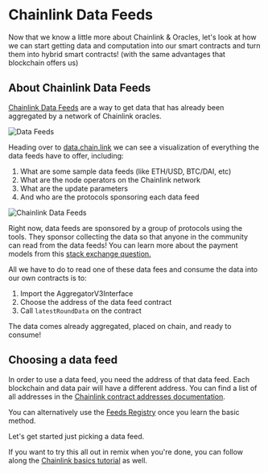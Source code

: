 # Chainlink Data Feeds

Now that we know a little more about Chainlink & Oracles, let's look at how we can start getting data and computation into our smart contracts and turn them into hybrid smart contracts! (with the same advantages that blockchain offers us)

## About Chainlink Data Feeds

[Chainlink Data Feeds](https://docs.chain.link/docs/using-chainlink-reference-contracts/) are a way to get data that has already been aggregated by a network of Chainlink oracles. 

![Data Feeds](https://res.cloudinary.com/divzjiip8/image/upload/c_scale,w_800/v1634683013/chainlink/chainlink_feeds.png)

Heading over to [data.chain.link](https://data.chain.link/) we can see a visualization of everything the data feeds have to offer, including:

1. What are some sample data feeds (like ETH/USD, BTC/DAI, etc)
2. What are the node operators on the Chainlink network
3. What are the update parameters
4. And who are the protocols sponsoring each data feed


![Chainlink Data Feeds](https://res.cloudinary.com/divzjiip8/image/upload/c_scale,w_800/v1634683013/chainlink/data_chain_link.png)

Right now, data feeds are sponsored by a group of protocols using the tools. They sponsor collecting the data so that anyone in the community can read from the data feeds! You can learn more about the payment models from this [stack exchange question.](https://ethereum.stackexchange.com/questions/87473/is-chainlinks-price-reference-data-free-to-consume)

All we have to do to read one of these data fees and consume the data into our own contracts is to:

1. Import the AggregatorV3Interface
2. Choose the address of the data feed contract
3. Call `latestRoundData` on the contract

The data comes already aggregated, placed on chain, and ready to consume!

## Choosing a data feed

In order to use a data feed, you need the address of that data feed. Each blockchain and data pair will have a different address. You can find a list of all addresses in the [Chainlink contract addresses documentation](https://docs.chain.link/docs/reference-contracts/).

You can alternatively use the [Feeds Registry](https://docs.chain.link/docs/feed-registry/) once you learn the basic method. 

Let's get started just picking a data feed. 

If you want to try this all out in remix when you're done, you can follow along the [Chainlink basics tutorial](https://docs.chain.link/docs/beginners-tutorial/) as well. 